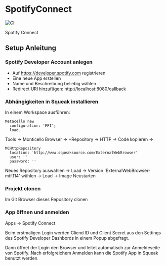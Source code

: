 # SpotifyConnect

[![CI](https://github.com/hpi-swa-teaching/SpotifyConnect/workflows/CI/badge.svg)](https://github.com/hpi-swa-teaching/SpotifyConnect/actions)

Spotify Connect
## Setup Anleitung
### Spotify Developer Account anlegen
- Auf https://developer.spotify.com registrieren
- Eine neue App erstellen
- Name und Beschreibung beliebig wählen
- Redirect URI hinzufügen: http://localhost:8080/callback

### Abhängigkeiten in Squeak installieren

In einem Workspace ausführen:
```
Metacello new
  configuration: 'FFI';
  load.
```

Tools -> Monticello Browser -> +Repository -> HTTP -> Code kopieren ->
```
MCHttpRepository
  location: 'http://www.squeaksource.com/ExternalWebBrowser'
  user: ''
  password: ''
```

Neues Repository auswählen -> Load -> Version 'ExternalWebBrowser-mtf.114' wählen -> Load -> Image Neustarten

### Projekt clonen
Im Git Browser dieses Repository clonen

### App öffnen und anmelden

Apps -> Spotify Connect

Beim erstmaligen Login werden Cliend ID und Client Secret aus den Settings des Spotify Developer Dashbords in einem Popup abgefragt.

Dann öffnet der Login den Browser und leitet automatisch zur Anmeldeseite von Spotify. Nach erfolgreichem Anmelden kann die Spotify App in Squeak benutzt werden.
